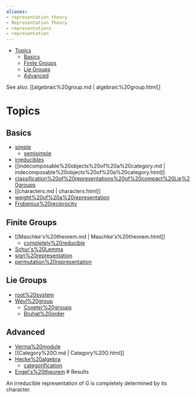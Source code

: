 ```yaml
---
aliases:
- representation theory
- Representation Theory
- representations
- representation
---
```


-   [Topics](#topics)
    -   [Basics](#basics)
    -   [Finite Groups](#finite-groups)
    -   [Lie Groups](#lie-groups)
    -   [Advanced](#advanced)














See also: [[algebraic%20group.md | algebraic%20group.html]]

# Topics

## Basics

-   [simple](simple)
    -   [semisimple](semisimple)
-   [irreducibles](irreducibles)
-   [[indecomposable%20objects%20of%20a%20category.md | indecomposable%20objects%20of%20a%20category.html]]
-   [classification%20of%20representations%20of%20compact%20Lie%20groups](classification%20of%20representations%20of%20compact%20Lie%20groups)
-   [[characters.md | characters.html]]
-   [weight%20of%20a%20representation](weight%20of%20a%20representation)
-   [Frobenius%20reciprocity](Frobenius%20reciprocity)

## Finite Groups

-   [[Maschke's%20theorem.md | Maschke's%20theorem.html]]
    -   [completely%20reducible](completely%20reducible)
-   [Schur's%20Lemma](Schur's%20Lemma)
-   [sign%20representation](sign%20representation)
-   [permutation%20representation](permutation%20representation)

## Lie Groups

-   [root%20system](root%20system)
-   [Weyl%20group](Weyl%20group)
    -   [Coxeter%20groups](Coxeter%20groups)
    -   [Bruhat%20order](Bruhat%20order)

## Advanced

-   [Verma%20module](Verma%20module)
-   [[Category%20O.md | Category%20O.html]]
-   [Hecke%20algebra](Hecke%20algebra)
    -   [categorification](categorification)
-   [Engel's%20theorem](Engel's%20theorem) \# Results

An irreducible representation of *G* is completely determined by its character.

